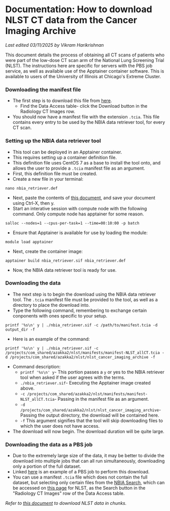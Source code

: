 # Documentation: How to download NLST CT data from the Cancer Imaging Archive

*Last edited 03/11/2025 by Vikram Harikrishnan*

This document details the process of obtaining all CT scans of patients who were part of the low-dose CT scan arm of the National Lung Screening Trial (NLST). The instructions here are specific for servers with the PBS job service, as well as available use of the Apptainer container software. This is available to users of the University of Illinois at Chicago's Extreme Cluster.

### Downloading the manifest file

- The first step is to download this file from [here](https://wiki.cancerimagingarchive.net/display/NLST).
	- Find the Data Access table- click the Download button in the Radiology CT Images row.
- You should now have a manifest file with the extension `.tcia`. This file contains every entry to be used by the NBIA data retriever tool, for every CT scan.

### Setting up the NBIA data retriever tool

- This tool can be deployed in an Apptainer container.
- This requires setting up a container definition file.
- This definition file uses CentOS 7 as a base to install the tool onto, and allows the user to provide a `.tcia` manifest file as an argument.
- First, this definition file must be created.
- Create a new file in your terminal:
```
nano nbia_retriever.def
```
- Next, paste the contents of [this document](../extras/nbia_retriever.def), and save your document using Ctrl-X, then y.
- Start an interative session with compute node with the following command. Only compute node has apptainer for some reason.
```
salloc --nodes=1 --cpus-per-task=1 --time=00:10:00 -p batch
```
- Ensure that Apptainer is available for use by loading the module:
```
module load apptainer
```
- Next, create the container image:
```
apptainer build nbia_retriever.sif nbia_retriever.def
```
- Now, the NBIA data retriever tool is ready for use.

### Downloading the data

- The next step is to begin the download using the NBIA data retriever tool. The `.tcia` manifest file must be provided to the tool, as well as a directory to place the download into.
- Type the following command, remembering to exchange certain conponents with ones specific to your setup.
```
printf '%s\n' y | ./nbia_retriever.sif -c /path/to/manifest.tcia -d output_dir -f
```
- Here is an example of the command:
```
printf '%s\n' y | ./nbia_retriever.sif -c /projects/com_shared/azakka2/nlst/manifests/manifest-NLST_allCT.tcia -d /projects/com_shared/azakka2/nlst/nlst_cancer_imaging_archive -f
```
- Command description:
	- `printf '%s\n' y`- This portion passes a `y` or yes to the NBIA retriever tool when asked if the user agrees with the terms.
	- `./nbia_retriever.sif`- Executing the Apptainer image created above.
	- `-c /projects/com_shared/azakka2/nlst/manifests/manifest-NLST_allCT.tcia`- Passing in the manifest file as an argument.
	- `-d /projects/com_shared/azakka2/nlst/nlst_cancer_imaging_archive`- Passing the output directory, the download will be contained here.
	- `-f` This argument signifies that the tool will skip downloading files to which the user does not have access.
- The download will now begin. The download duration will be quite large.

### Downloading the data as a PBS job

- Due to the extremely large size of the data, it may be better to divide the download into multiple jobs that can all run simultaneously, downloading only a portion of the full dataset.
- Linked [here](../extras/nbia_nlst_job.pbs) is an example of a PBS job to perform this download.
- You can use a manifest `.tcia` file which does not contain the full dataset, but selecting only certain files from the [NBIA Search](https://nlst.cancerimagingarchive.net/nbia-search/), which can be accessed on [this page](https://wiki.cancerimagingarchive.net/display/NLST) for NLST, as the Search button in the "Radiology CT Images" row of the Data Access table. 



*Refer to [this document](https://github.com/saluic/ai_he_lcs/blob/main/docs/doc_nbia_download_chunked.md) to download NLST data in chunks.*